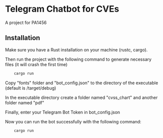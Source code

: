 # Telegram Chatbot for CVEs
A project for PA1456





## Installation

Make sure you have a Rust installation on your machine (rustc, cargo).

Then run the project with the following command to generate necessary files (it will crash the first time)
```bash
    cargo run
```

Copy "fonts" folder and "bot_config.json" to the directory of the executable 
(default is /target/debug)

In the executable directory create a folder named "cvss_chart" and another folder named "pdf"

Finally, enter your Telegram Bot Token in bot_config.json

Now you can run the bot successfully with the following command:
```bash
    cargo run
```
